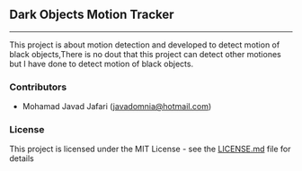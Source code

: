 ## Dark Objects Motion Tracker
---

This project is about motion detection and developed to detect motion of black objects,There is no dout that this project can detect other motiones but I have done to detect motion of black objects. 

### Contributors

* Mohamad Javad Jafari (javadomnia@hotmail.com)

### License

This project is licensed under the MIT License - see the [LICENSE.md](LICENSE.md) file for details

